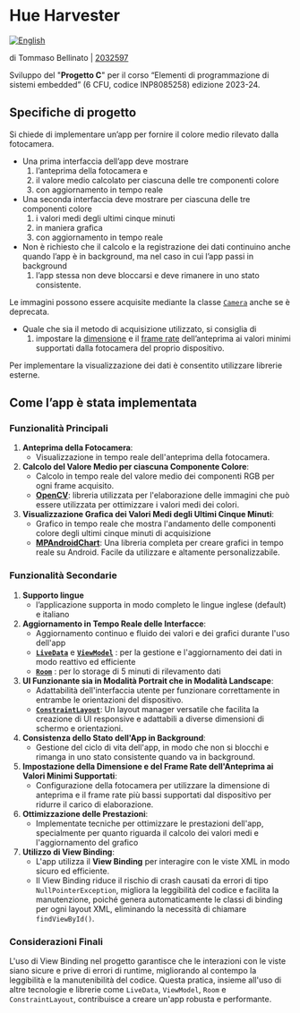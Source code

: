 # Hue Harvester

[![English](https://img.shields.io/badge/lang-english-blue.svg)](README.md)

di Tommaso Bellinato | [2032597](https://stem.elearning.unipd.it/user/profile.php?id=3804)

Sviluppo del "**Progetto C**"  per il corso  “Elementi di programmazione di sistemi embedded” (6 CFU, codice INP8085258) edizione 2023-24.

## Specifiche di progetto

Si chiede di implementare un’app per fornire il colore medio rilevato dalla fotocamera.

- Una prima interfaccia dell’app deve mostrare
    1. l’anteprima della fotocamera e
    2. il valore medio calcolato per ciascuna delle tre componenti colore
    3. con aggiornamento in tempo reale
- Una seconda interfaccia deve mostrare per ciascuna delle tre componenti colore
    1. i valori medi degli ultimi cinque minuti
    2. in maniera grafica
    3. con aggiornamento in tempo reale
- Non è richiesto che il calcolo e la registrazione dei dati continuino anche quando l’app è in background, ma nel caso in cui l’app passi in background
    1. l’app stessa non deve bloccarsi e deve rimanere in uno stato consistente.

Le immagini possono essere acquisite mediante la classe [`Camera`](https://developer.android.com/guide/topics/media/camera) anche se è deprecata.

- Quale che sia il metodo di acquisizione utilizzato, si consiglia di
    1. impostare la [dimensione](https://developer.android.com/reference/kotlin/android/hardware/Camera.Parameters#getsupportedpreviewsizes) e il [frame rate](https://developer.android.com/reference/kotlin/android/hardware/Camera.Parameters#getsupportedpreviewfpsrange) dell’anteprima ai valori minimi supportati dalla fotocamera del proprio dispositivo.

Per implementare la visualizzazione dei dati è consentito utilizzare librerie esterne.

## Come l’app è stata implementata

### Funzionalità Principali

1. **Anteprima della Fotocamera**:
    - Visualizzazione in tempo reale dell'anteprima della fotocamera.
2. **Calcolo del Valore Medio per ciascuna Componente Colore**:
    - Calcolo in tempo reale del valore medio dei componenti RGB per ogni frame acquisito.
    - [**OpenCV**](https://opencv.org/links/): libreria utilizzata per l'elaborazione delle immagini che può essere utilizzata per ottimizzare i valori medi dei colori.
3. **Visualizzazione Grafica dei Valori Medi degli Ultimi Cinque Minuti**:
    - Grafico in tempo reale che mostra l'andamento delle componenti colore degli ultimi cinque minuti di acquisizione
    - [**MPAndroidChart**](https://github.com/PhilJay/MPAndroidChart): Una libreria completa per creare grafici in tempo reale su Android. Facile da utilizzare e altamente personalizzabile.

### Funzionalità Secondarie

1. **Supporto lingue**
    - l’applicazione supporta in modo completo le lingue inglese (default) e italiano
2. **Aggiornamento in Tempo Reale delle Interfacce**:
    - Aggiornamento continuo e fluido dei valori e dei grafici durante l'uso dell'app
    - [**`LiveData`**](https://developer.android.com/topic/libraries/architecture/livedata) e [**`ViewModel`**](https://developer.android.com/topic/libraries/architecture/viewmodel) : per la gestione e l'aggiornamento dei dati in modo reattivo ed efficiente
    - [**`Room`**](https://developer.android.com/kotlin/multiplatform/room) : per lo storage di 5 minuti di rilevamento dati
3. **UI Funzionante sia in Modalità Portrait che in Modalità Landscape**:
    - Adattabilità dell'interfaccia utente per funzionare correttamente in entrambe le orientazioni del dispositivo.
    - [**`ConstraintLayout`**](https://developer.android.com/training/constraint-layout): Un layout manager versatile che facilita la creazione di UI responsive e adattabili a diverse dimensioni di schermo e orientazioni.
4. **Consistenza dello Stato dell'App in Background**:
    - Gestione del ciclo di vita dell'app, in modo che non si blocchi e rimanga in uno stato consistente quando va in background.
5. **Impostazione della Dimensione e del Frame Rate dell'Anteprima ai Valori Minimi Supportati**:
    - Configurazione della fotocamera per utilizzare la dimensione di anteprima e il frame rate più bassi supportati dal dispositivo per ridurre il carico di elaborazione.
6. **Ottimizzazione delle Prestazioni**:
    - Implementate tecniche per ottimizzare le prestazioni dell'app, specialmente per quanto riguarda il calcolo dei valori medi e l'aggiornamento del grafico
7. **Utilizzo di View Binding**:
    - L'app utilizza il **View Binding** per interagire con le viste XML in modo sicuro ed efficiente.
    - Il View Binding riduce il rischio di crash causati da errori di tipo `NullPointerException`, migliora la leggibilità del codice e facilita la manutenzione, poiché genera automaticamente le classi di binding per ogni layout XML, eliminando la necessità di chiamare `findViewById()`.

### Considerazioni Finali

L'uso di View Binding nel progetto garantisce che le interazioni con le viste siano sicure e prive di errori di runtime, migliorando al contempo la leggibilità e la manutenibilità del codice. Questa pratica, insieme all'uso di altre tecnologie e librerie come `LiveData`, `ViewModel`, `Room` e `ConstraintLayout`, contribuisce a creare un'app robusta e performante.
